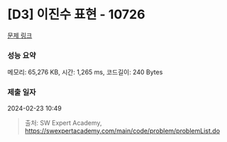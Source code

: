 # [D3] 이진수 표현 - 10726 

[문제 링크](https://swexpertacademy.com/main/code/problem/problemDetail.do?contestProbId=AXRSXf_a9qsDFAXS) 

### 성능 요약

메모리: 65,276 KB, 시간: 1,265 ms, 코드길이: 240 Bytes

### 제출 일자

2024-02-23 10:49



> 출처: SW Expert Academy, https://swexpertacademy.com/main/code/problem/problemList.do